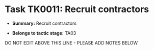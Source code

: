# Task TK0011: Recruit contractors

* **Summary:** Recruit contractors

* **Belongs to tactic stage:** TA03

DO NOT EDIT ABOVE THIS LINE - PLEASE ADD NOTES BELOW